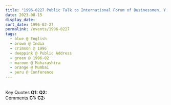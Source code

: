 ```yaml
---
title: "1996-0227 Public Talk to International Forum of Businessmen, Y. P. O. Conference, Oberoi Hotel, Mumbai, Maharashtra, India"
date: 2023-08-15
display_date: 
sort_date: 1996-02-27
permalink: /events/1996-0227
tags:
  - blue @ English
  - brown @ India
  - crimson @ 1996
  - deeppink @ Public Address
  - green @ 1996-02
  - maroon @ Maharashtra
  - orange @ Mumbai
  - peru @ Conference
---
```


<br>

<wave-list>
  <list-title color="DarkSeaGreen" width="55">Key Quotes</list-title>
  <list-item color="BlanchedAlmond" width="280"><b>Q1:</b> <i></i></list-item>
  <list-item color="Lavender" width="280"><b>Q2:</b> <i></i></list-item>
</wave-list>

<br>

<wave-list>
  <list-title color="DarkSeaGreen" width="55">Comments</list-title>
  <list-item color="BlanchedAlmond" width="280"><b>C1:</b> <i></i></list-item>
  <list-item color="Lavender" width="280"><b>C2:</b> <i></i></list-item>
</wave-list>